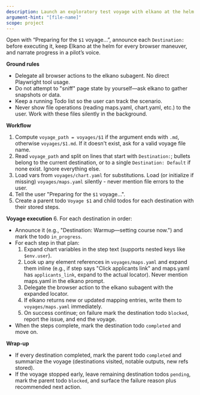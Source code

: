 ```yaml
---
description: Launch an exploratory test voyage with elkano at the helm
argument-hint: "[file-name]"
scope: project
---
```


Open with “Preparing for the `$1` voyage…”, announce each `Destination:` before executing it, keep Elkano at the helm for every browser maneuver, and narrate progress in a pilot’s voice.

**Ground rules**
- Delegate all browser actions to the elkano subagent. No direct Playwright tool usage.
- Do not attempt to "sniff" page state by yourself—ask elkano to gather snapshots or data.
- Keep a running Todo list so the user can track the scenario.
- Never show file operations (reading maps.yaml, chart.yaml, etc.) to the user. Work with these files silently in the background.

**Workflow**
1. Compute `voyage_path = voyages/$1` if the argument ends with `.md`, otherwise `voyages/$1.md`. If it doesn't exist, ask for a valid voyage file name.
2. Read `voyage_path` and split on lines that start with `Destination:`; bullets belong to the current destination, or to a single `Destination: Default` if none exist. Ignore everything else.
3. Load vars from `voyages/chart.yaml` for substitutions. Load (or initialize if missing) `voyages/maps.yaml` silently - never mention file errors to the user.
4. Tell the user "Preparing for the `$1` voyage…".
5. Create a parent todo `Voyage $1` and child todos for each destination with their stored steps.

**Voyage execution**
6. For each destination in order:
   - Announce it (e.g., "Destination: Warmup—setting course now.") and mark the todo `in_progress`.
   - For each step in that plan:
     1. Expand chart variables in the step text (supports nested keys like `$env.user`).
     2. Look up any element references in `voyages/maps.yaml` and expand them inline (e.g., if step says "Click applicants link" and maps.yaml has `applicants_link`, expand to the actual locator). Never mention maps.yaml in the elkano prompt.
     3. Delegate the browser action to the elkano subagent with the expanded locator.
     4. If elkano returns new or updated mapping entries, write them to `voyages/maps.yaml` immediately.
     5. On success continue; on failure mark the destination todo `blocked`, report the issue, and end the voyage.
   - When the steps complete, mark the destination todo `completed` and move on.

**Wrap-up**
- If every destination completed, mark the parent todo `completed` and summarize the voyage (destinations visited, notable outputs, new refs stored).
- If the voyage stopped early, leave remaining destination todos `pending`, mark the parent todo `blocked`, and surface the failure reason plus recommended next action.
